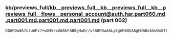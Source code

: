### kb/previews_full/kb__previews_full__kb__previews_full__kb__previews_full__flows__personal_account@auth.har.part060.md.part001.md.part001.md.part001.md (part 002)

```md
DQAPDw8A7u7uAPv7+wD49/cABAUFAB8gHwD//v4A8PDwAALy8gAFBQUAAgMDABobGwDx8fEADg0NAPTz9AANDQ0AAQEBAAUFBgANDQ0A+/v6AP39/QD8/PwA////APX19QAKCgoAAwQDAOf
```

```
